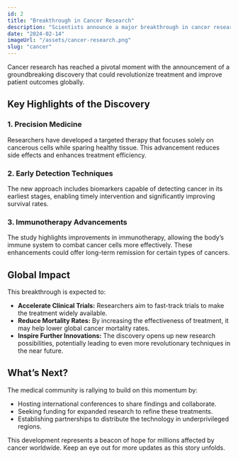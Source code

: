 ```yaml
---
id: 2
title: "Breakthrough in Cancer Research"
description: "Scientists announce a major breakthrough in cancer research, offering new hope for treatment options."
date: "2024-02-14"
imageUrl: "/assets/cancer-research.png"
slug: "cancer"
---
```



Cancer research has reached a pivotal moment with the announcement of a groundbreaking discovery that could revolutionize treatment and improve patient outcomes globally.

## Key Highlights of the Discovery

### 1. Precision Medicine
Researchers have developed a targeted therapy that focuses solely on cancerous cells while sparing healthy tissue. This advancement reduces side effects and enhances treatment efficiency.

### 2. Early Detection Techniques
The new approach includes biomarkers capable of detecting cancer in its earliest stages, enabling timely intervention and significantly improving survival rates.

### 3. Immunotherapy Advancements
The study highlights improvements in immunotherapy, allowing the body’s immune system to combat cancer cells more effectively. These enhancements could offer long-term remission for certain types of cancers.

## Global Impact

This breakthrough is expected to:
- **Accelerate Clinical Trials:** Researchers aim to fast-track trials to make the treatment widely available.
- **Reduce Mortality Rates:** By increasing the effectiveness of treatment, it may help lower global cancer mortality rates.
- **Inspire Further Innovations:** The discovery opens up new research possibilities, potentially leading to even more revolutionary techniques in the near future.

## What’s Next?

The medical community is rallying to build on this momentum by:
- Hosting international conferences to share findings and collaborate.
- Seeking funding for expanded research to refine these treatments.
- Establishing partnerships to distribute the technology in underprivileged regions.

This development represents a beacon of hope for millions affected by cancer worldwide. Keep an eye out for more updates as this story unfolds.
